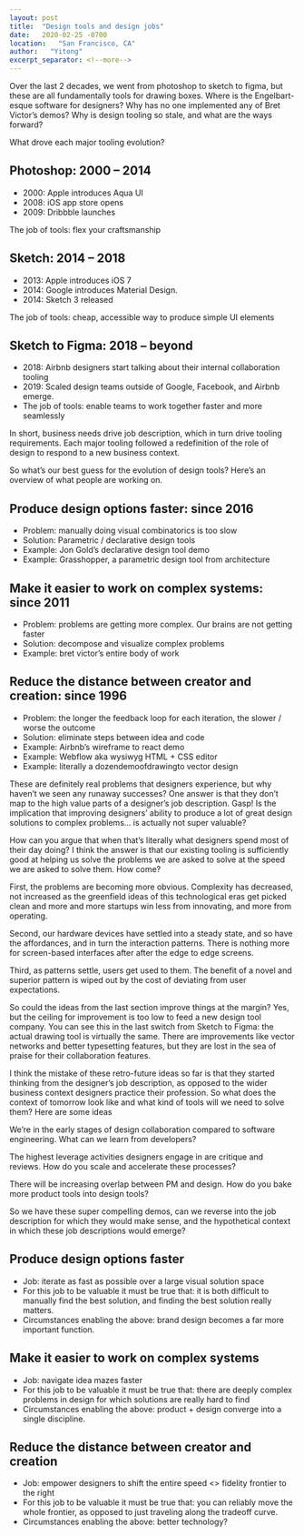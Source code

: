 ```yaml
---
layout: post
title:  "Design tools and design jobs"
date:   2020-02-25 -0700
location:   "San Francisco, CA"
author:   "Yitong"
excerpt_separator: <!--more-->
---
```


Over the last 2 decades, we went from photoshop to sketch to figma, but these are all fundamentally tools for drawing boxes. Where is the Engelbart-esque software for designers?<!--more--> Why has no one implemented any of Bret Victor’s demos? Why is design tooling so stale, and what are the ways forward?

What drove each major tooling evolution?

## Photoshop: 2000 – 2014

* 2000: Apple introduces Aqua UI
* 2008: iOS app store opens
* 2009: Dribbble launches 

The job of tools: flex your craftsmanship

## Sketch: 2014 – 2018

* 2013: Apple introduces iOS 7 
* 2014: Google introduces Material Design.
* 2014: Sketch 3 released 

The job of tools: cheap, accessible way to produce simple UI elements

## Sketch to Figma: 2018 – beyond

* 2018: Airbnb designers start talking about their internal collaboration tooling
* 2019: Scaled design teams outside of Google, Facebook, and Airbnb emerge. 
* The job of tools: enable teams to work together faster and more seamlessly

In short, business needs drive job description, which in turn drive tooling requirements. Each major tooling followed a redefinition of the role of design to respond to a new business context.

So what’s our best guess for the evolution of design tools? Here’s an overview of what people are working on. 

## Produce design options faster: since 2016

* Problem: manually doing visual combinatorics is too slow
* Solution: Parametric / declarative design tools
* Example: Jon Gold’s declarative design tool demo
* Example: Grasshopper, a parametric design tool from architecture

## Make it easier to work on complex systems: since 2011

* Problem: problems are getting more complex. Our brains are not getting faster
* Solution: decompose and visualize complex problems
* Example: bret victor’s entire body of work

## Reduce the distance between creator and creation: since 1996

* Problem: the longer the feedback loop for each iteration, the slower / worse the outcome
* Solution: eliminate steps between idea and code
* Example: Airbnb’s wireframe to react demo
* Example: Webflow aka wysiwyg HTML + CSS editor
* Example: literally a dozendemoofdrawingto vector design 

These are definitely real problems that designers experience,  but why haven’t we seen any runaway successes? One answer is that they don’t map to the high value parts of a designer’s job description. Gasp! Is the implication that improving designers’ ability to produce a lot of great design solutions to complex problems… is actually not super valuable?

How can you argue that when that’s literally what designers spend most of their day doing? I think the answer is that our existing tooling is sufficiently good at helping us solve the problems we are asked to solve at the speed we are asked to solve them. How come? 

First, the problems are becoming more obvious. Complexity has decreased, not increased as the greenfield ideas of this technological eras get picked clean and more and more startups win less from innovating, and more from operating.

Second, our hardware devices have settled into a steady state, and so have the affordances, and in turn the interaction patterns. There is nothing more for screen-based interfaces after after the edge to edge screens.

Third, as patterns settle, users get used to them. The benefit of a novel and superior pattern is wiped out by the cost of deviating from user expectations.

So could the ideas from the last section improve things at the margin? Yes, but the ceiling for improvement is too low to feed a new design tool company. You can see this in the last switch from Sketch to Figma: the actual drawing tool is virtually the same. There are improvements like vector networks and better typesetting features, but they are lost in the sea of praise for their collaboration features.

I think the mistake of these retro-future ideas so far is that they started thinking from the designer’s job description, as opposed to the wider business context designers practice their profession. So what does the context of tomorrow look like and what kind of tools will we need to solve them? Here are some ideas

We’re in the early stages of design collaboration compared to software engineering. What can we learn from developers? 

The highest leverage activities designers engage in are critique and reviews. How do you scale and accelerate these processes?

There will be increasing overlap between PM and design. How do you bake more product tools into design tools?

So we have these super compelling demos, can we reverse into the job description for which they would make sense, and the hypothetical context in which these job descriptions would emerge?

## Produce design options faster

* Job: iterate as fast as possible over a large visual solution space
* For this job to be valuable it must be true that: it is both difficult to manually find the best solution, and finding the best solution really matters.
* Circumstances enabling the above: brand design becomes a far more important function.

## Make it easier to work on complex systems

* Job: navigate idea mazes faster
* For this job to be valuable it must be true that: there are deeply complex problems in design for which solutions are really hard to find
* Circumstances enabling the above: product + design converge into a single discipline.

## Reduce the distance between creator and creation

* Job: empower designers to shift the entire speed <> fidelity frontier to the right
* For this job to be valuable it must be true that: you can reliably move the whole frontier, as opposed to just traveling along the tradeoff curve.
* Circumstances enabling the above: better technology? 